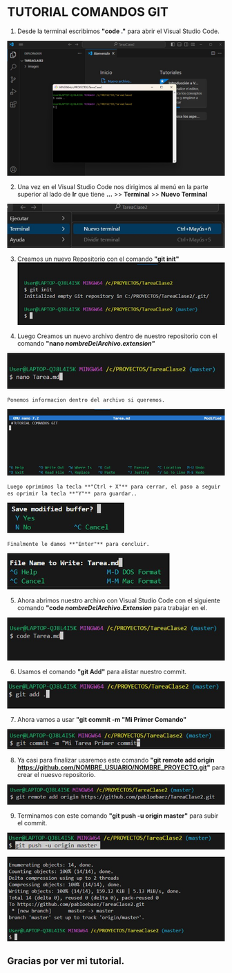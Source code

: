  # TUTORIAL COMANDOS GIT #

1. Desde la terminal escribimos **"code ."** para abrir el Visual Studio Code.

![](./images/paso1.jpg)

2. Una vez en el Visual Studio Code nos dirigimos al menú en la parte superior al lado de **Ir** que tiene **...** >> **Terminal** >> **Nuevo Terminal**

![](./images/paso2.jpg)

3. Creamos un nuevo Repositorio con el comando **"git init"**
![](./images/paso3.jpg)

4. Luego Creamos un nuevo archivo dentro de     nuestro repositorio con el comando **"nano ___nombreDelArchivo.extension"___**

![](./images/paso4.jpg)

    Ponemos informacion dentro del archivo si queremos.

![](./images/paso5.jpg)

    Luego oprimimos la tecla **"Ctrl + X"** para cerrar, el paso a seguir es oprimir la tecla **"Y"** para guardar..

![](./images/paso7.jpg)

    Finalmente le damos **"Enter"** para concluir.

![](./images/paso8.jpg)

5. Ahora abrimos nuestro archivo con Visual Studio Code con el siguiente comando **"code ___nombreDelArchivo.Extension___**  para trabajar en el.


![](./images/paso98.jpg)

6. Usamos el comando **"git Add"** para alistar nuestro commit.

![](./images/paso10.jpg)

7. Ahora vamos a usar **"git commit -m "Mi Primer Comando"**

![](./images/paso11.jpg)

8. Ya casi para finalizar usaremos este comando **"git remote add origin https://github.com/NOMBRE_USUARIO/NOMBRE_PROYECTO.git"** para crear el nuesvo repositorio.

![](./images/paso13.jpg)

9. Terminamos con este comando **"git push -u origin master"** para subir el commit.

![](./images/paso14.jpg)

![](./images/paso15.jpg)

## Gracias por ver mi tutorial.
